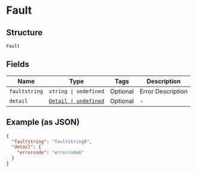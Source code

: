 
# Fault

## Structure

`Fault`

## Fields

| Name | Type | Tags | Description |
|  --- | --- | --- | --- |
| `faultstring` | `string \| undefined` | Optional | Error Description |
| `detail` | [`Detail \| undefined`](../../doc/models/detail.md) | Optional | - |

## Example (as JSON)

```json
{
  "faultstring": "faultstring8",
  "detail": {
    "errorcode": "errorcode6"
  }
}
```

